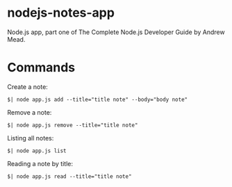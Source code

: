# nodejs-notes-app

Node.js app, part one of The Complete Node.js Developer Guide by Andrew Mead.

# Commands

Create a note:

```
$| node app.js add --title="title note" --body="body note"
```

Remove a note:

```
$| node app.js remove --title="title note"
```

Listing all notes:

```
$| node app.js list
```

Reading a note by title:

```
$| node app.js read --title="title note"
```

